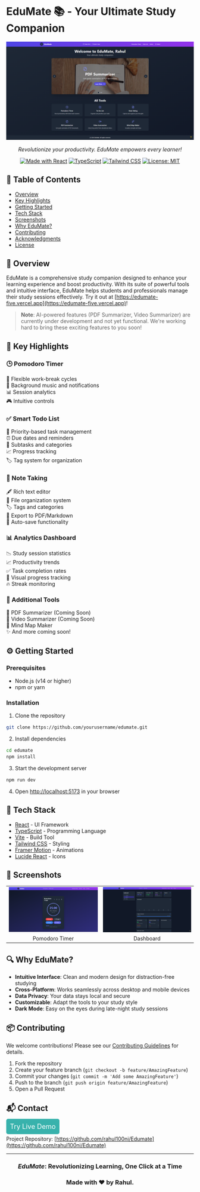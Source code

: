 # EduMate 📚 - Your Ultimate Study Companion

<div align="center">

![EduMate Banner](./assets/edumate-banner.png)

_Revolutionize your productivity. EduMate empowers every learner!_

[![Made with React](https://img.shields.io/badge/Made%20with-React-61DAFB.svg)](https://reactjs.org/)
[![TypeScript](https://img.shields.io/badge/TypeScript-Ready-blue.svg)](https://www.typescriptlang.org/)
[![Tailwind CSS](https://img.shields.io/badge/Tailwind%20CSS-Styled-38B2AC.svg)](https://tailwindcss.com/)
[![License: MIT](https://img.shields.io/badge/License-MIT-yellow.svg)](https://opensource.org/licenses/MIT)

</div>

## 📖 Table of Contents
- [Overview](#🌟-overview)
- [Key Highlights](#🌈-key-highlights)
- [Getting Started](#⚙️-getting-started)
- [Tech Stack](#🔧-tech-stack)
- [Screenshots](#📱-screenshots)
- [Why EduMate?](#🔍-why-edumate)
- [Contributing](#📦-contributing)
- [Acknowledgments](#🙏-acknowledgments)
- [License](#🔒-license)

## 🌟 Overview

EduMate is a comprehensive study companion designed to enhance your learning experience and boost productivity. With its suite of powerful tools and intuitive interface, EduMate helps students and professionals manage their study sessions effectively. 
Try it out at [https://edumate-five.vercel.app](https://edumate-five.vercel.app)!

> **Note**: AI-powered features (PDF Summarizer, Video Summarizer) are currently under development and not yet functional. We're working hard to bring these exciting features to you soon!

## 🌈 Key Highlights

### 🕒 Pomodoro Timer
🎯 Flexible work-break cycles  
🔔 Background music and notifications  
📊 Session analytics  
🎮 Intuitive controls

### ✅ Smart Todo List
📌 Priority-based task management  
⏰ Due dates and reminders  
📂 Subtasks and categories  
📈 Progress tracking  
🏷️ Tag system for organization

### 📝 Note Taking
🖋️ Rich text editor  
📂 File organization system  
🏷️ Tags and categories  
📄 Export to PDF/Markdown  
💾 Auto-save functionality

### 📊 Analytics Dashboard
📉 Study session statistics  
📈 Productivity trends  
✅ Task completion rates  
🎯 Visual progress tracking  
🔥 Streak monitoring

### 🎯 Additional Tools
📜 PDF Summarizer (Coming Soon)  
🎥 Video Summarizer (Coming Soon)  
🧠 Mind Map Maker  
✨ And more coming soon!

## ⚙️ Getting Started

### Prerequisites
- Node.js (v14 or higher)
- npm or yarn

### Installation

1. Clone the repository
```bash
git clone https://github.com/yourusername/edumate.git
```

2. Install dependencies
```bash
cd edumate
npm install
```

3. Start the development server
```bash
npm run dev
```

4. Open [http://localhost:5173](http://localhost:5173) in your browser

## 🔧 Tech Stack

- [React](https://reactjs.org/) - UI Framework
- [TypeScript](https://www.typescriptlang.org/) - Programming Language
- [Vite](https://vitejs.dev/) - Build Tool
- [Tailwind CSS](https://tailwindcss.com/) - Styling
- [Framer Motion](https://www.framer.com/motion/) - Animations
- [Lucide React](https://lucide.dev/) - Icons

## 📱 Screenshots

<div align="center">
  <table>
    <tr>
      <td><img src="./assets/pomodoro-timer.png" alt="Pomodoro Timer" width="510"/></td>
      <td><img src="./assets/dashboard.png" alt="Dashboard" width="500"/></td>
    </tr>
    <tr>
      <td align="center">Pomodoro Timer</td>
      <td align="center">Dashboard</td>
    </tr>
  </table>
</div>

## 🔍 Why EduMate?

- **Intuitive Interface**: Clean and modern design for distraction-free studying
- **Cross-Platform**: Works seamlessly across desktop and mobile devices
- **Data Privacy**: Your data stays local and secure
- **Customizable**: Adapt the tools to your study style
- **Dark Mode**: Easy on the eyes during late-night study sessions

## 📦 Contributing

We welcome contributions! Please see our [Contributing Guidelines](CONTRIBUTING.md) for details.

1. Fork the repository
2. Create your feature branch (`git checkout -b feature/AmazingFeature`)
3. Commit your changes (`git commit -m 'Add some AmazingFeature'`)
4. Push to the branch (`git push origin feature/AmazingFeature`)
5. Open a Pull Request

## 📬 Contact

<div>
  <a href="https://edumate-five.vercel.app/" style="padding: 10px; font-size: 18px; text-decoration: none; background: #38B2AC; color: white; border-radius: 5px;">
    Try Live Demo
  </a>
</div>

Project Repository: [https://github.com/rahul100ni/Edumate](https://github.com/rahul100ni/Edumate)

---

<div align="center">
  <h3><i>EduMate</i>: Revolutionizing Learning, One Click at a Time</h3>
  <h3>Made with ❤️ by Rahul.</h3>
</div>
